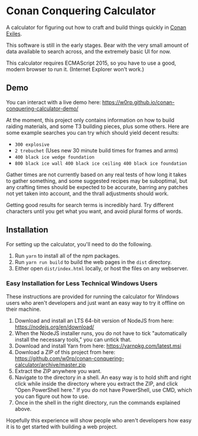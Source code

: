 # Conan Conquering Calculator

A calculator for figuring out how to craft and build things quickly in [Conan
Exiles](https://www.conanexiles.com/).

This software is still in the early stages. Bear with the very small amount of
data available to search across, and the extremely basic UI for now.

This calculator requires ECMAScript 2015, so you have to use a good, modern
browser to run it. (Internet Explorer won't work.)

## Demo

You can interact with a live demo here: https://w0rp.github.io/conan-conquering-calculator-demo/

At the moment, this project only contains information on how to build raiding
materials, and some T3 building pieces, plus some others. Here are some example
searches you can try which should yield decent results:

* `300 explosive`
* `2 trebuchet` (Uses new 30 minute build times for frames and arms)
* `400 black ice wedge foundation`
* `800 black ice wall 400 black ice ceiling 400 black ice foundation`

Gather times are not currently based on any real tests of how long it takes to
gather something, and some suggested recipes may be suboptimal, but any crafting
times should be expected to be accurate, barring any patches not yet taken into
account, and the thrall adjustments should work.

Getting good results for search terms is incredibly hard. Try different
characters until you get what you want, and avoid plural forms of words.

## Installation

For setting up the calculator, you'll need to do the following.

1. Run `yarn` to install all of the npm packages.
2. Run `yarn run build` to build the web pages in the `dist` directory.
3. Either open `dist/index.html` locally, or host the files on any webserver.

### Easy Installation for Less Technical Windows Users

These instructions are provided for running the calculator for Windows users who
aren't developers and just want an easy way to try it offline on their machine.

1. Download and install an LTS 64-bit version of NodeJS from here:
   https://nodejs.org/en/download/
2. When the NodeJS installer runs, you do not have to tick "automatically
   install the necessary tools," you can untick that.
3. Download and install Yarn from here: https://yarnpkg.com/latest.msi
4. Download a ZIP of this project from here: https://github.com/w0rp/conan-conquering-calculator/archive/master.zip
5. Extract the ZIP anywhere you want.
6. Navigate to the directory in a shell. An easy way is to hold shift and right
   click while inside the directory where you extract the ZIP, and click "Open
   PowerShell here." If you do not have PowerShell, use CMD, which you can
   figure out how to use.
7. Once in the shell in the right directory, run the commands explained above.

Hopefully this experience will show people who aren't developers how easy it is
to get started with building a web project.

